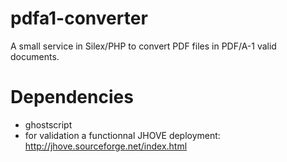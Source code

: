 pdfa1-converter
===============

A small service in Silex/PHP to convert PDF files in PDF/A-1 valid documents.

# Dependencies

* ghostscript
* for validation a functionnal JHOVE deployment: http://jhove.sourceforge.net/index.html